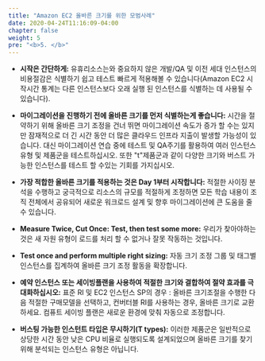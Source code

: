 ```yaml
---
title: "Amazon EC2 올바른 크기를 위한 모범사례"
date: 2020-04-24T11:16:09-04:00
chapter: false
weight: 5
pre: "<b>5. </b>"
---
```


* **시작은 간단하게:** 유휴리소스는와 중요하지 않은 개발/QA 및 이전 세대 인스턴스의 비용절감은 식별하기 쉽고 테스트 빠르게 적용해볼 수 있습니다(Amazon EC2 시작시간 통계는 다른 인스턴스보다 오래 실행 된 인스턴스를 식별하는 데 사용될 수 있습니다).

* **마이그레이션을 진행하기 전에 올바른 크기를 먼저 식별하는게 좋습니다:** 시간을 절약하기 위해 올바른 크기 조정을 건너 뛰면 마이그레이션 속도가 증가 할 수는 있지만 잠재적으로 더 긴 시간 동안 더 많은 클라우드 인프라 지출이 발생할 가능성이 있습니다. 대신 마이그레이션 연습 중에 테스트 및 QA주기를 활용하여 여러 인스턴스 유형 및 제품군을 테스트하십시오. 또한 "t"제품군과 같이 다양한 크기와 버스트 가능한 인스턴스를 테스트 할 수있는 기회를 가지십시오.

* **가장 적합한 올바른 크기를 적용하는 것은 Day 1부터 시작합니다:** 적절한 사이징 분석을 수행하고 궁극적으로 리소스의 규모를 적절하게 조정하면 모든 학습 내용이 조직 전체에서 공유되어 새로운 워크로드 설계 및 향후 마이그레이션에 큰 도움을 줄 수 있습니다.

* **Measure Twice, Cut Once: Test, then test some more:** 우리가 찾아야하는 것은 새 자원 유형이 로드를 처리 할 수 없거나 잘못 작동하는 것입니다.

* **Test once and perform multiple right sizing:** 자동 크기 조정 그룹 및 태그별 인스턴스를 집계하여 올바른 크기 조정 활동을 확장합니다.

* **예약 인스턴스 또는 세이빙플랜을 사용하여 적절한 크기와 결합하여 절약 효과를 극대화하십시오:** 표준 RI 및 EC2 인스턴스 SP의 경우 : 올바른 크기조절을 수행한 다음 적절한 구매모델을 선택하고, 컨버터블 RI를 사용하는 경우, 올바른 크기로 교환하세요. 컴퓨트 세이빙 플랜은 새로운 환경에 맞춰 자동으로 조정합니다.

* **버스팅 가능한 인스턴트 타입은 무시하기(T types):** 이러한 제품군은 일반적으로 상당한 시간 동안 낮은 CPU 비율로 실행되도록 설계되었으며 올바른 크기를 찾기 위해 분석되는 인스턴스 유형은 아닙니다.

